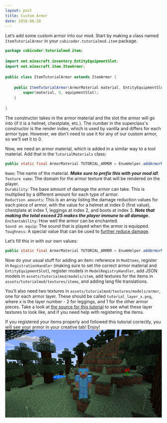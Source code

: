 ```yaml
---
layout: post
title: Custom Armor
date: 2018-06-28
---
```


Let’s add some custom armor into our mod. Start by making a class named `ItemTutorialArmor` in your `cubicoder.tutorialmod.item` package.
```java
package cubicoder.tutorialmod.item;

import net.minecraft.inventory.EntityEquipmentSlot;
import net.minecraft.item.ItemArmor;

public class ItemTutorialArmor extends ItemArmor {

	public ItemTutorialArmor(ArmorMaterial material, EntityEquipmentSlot equipmentSlot) {
		super(material, 0, equipmentSlot);
	}
	
}
```
The constructor takes in the armor material and the slot the armor will go into (if it is a helmet, chestplate, etc.). The number in the superclass's constructor is the render index, which is used by vanilla and differs for each armor type. However, we don't need to use it for any of our custom armor, so we'll set it to 0.

Now, we need an armor material, which is added in a similar way to a tool material. Add that in the `TutorialMaterials` class:

```java
public static final ArmorMaterial TUTORIAL_ARMOR = EnumHelper.addArmorMaterial(name, textureName, durability, reductionAmounts, enchantability, soundOnEquip, toughness);
```
`Name`: The name of the material. ***Make sure to prefix this with your mod id!***.  
`Texture name`: The domain for the armor texture that will be rendered on the player.  
`Durability`: The base amount of damage the armor can take. This is multiplied by a different amount for each type of armor.  
`Reduction amounts`: This is an array listing the damage reduction values for each piece of armor, with the value for a helmet at index 0 (first value), chestplate at index 1, leggings at index 2, and boots at index 3. ***Note that making the total exceed 25 makes the player immune to all damage.***  
`Enchantability`: How well the armor can be enchanted.  
`Sound on equip`: The sound that is played when the armor is equipped.  
`Toughness`: A special value that can be used to [further reduce damage](https://minecraft.gamepedia.com/Armor#Armor_toughness).

Let’s fill this in with our own values:
```java
public static final ArmorMaterial TUTORIAL_ARMOR = EnumHelper.addArmorMaterial(TutorialMod.MODID + ":" + "tutorial_armor", TutorialMod.MODID + ":tutorial", 16, new int[]{2, 5, 6, 3}, 5, SoundEvents.ITEM_ARMOR_EQUIP_GENERIC, 0);
```
Now do your usual stuff for adding an item: reference in `ModItems`, register in `RegistrationHandler` (making sure to set the correct armor material and `EntityEquipmentSlot`), register models in `ModelRegistryHandler`, add JSON models in `assets/tutorialmod/models/item`, add textures for the items in `assets/tutorialmod/textures/items`, and adding lang file translations.

You’ll also need two textures in `assets/tutorialmod/textures/models/armor`, one for each armor layer. These should be called `tutorial_layer_x.png`, where x is the layer number - 2 for leggings, and 1 for the other armor pieces. Take a look at [the source for this tutorial](https://github.com/cubicoder/cubicoder.github.io) to see what these layer textures to look like, and if you need help with registering the items.

If you registered your items properly and followed this tutorial correctly, you will see your armor in your creative tab! Enjoy!
![armor0](/img/9armor/armor0.png)
